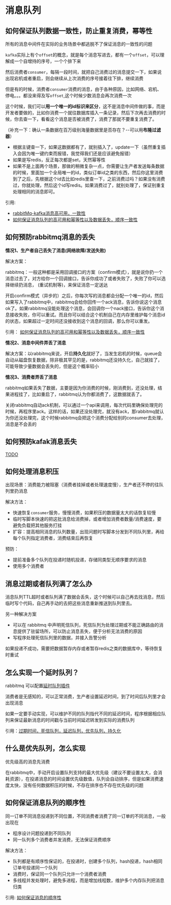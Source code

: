 # 消息队列

## 如何保证队列数据一致性，防止重复消费，幂等性

所有的消息中间件在实际的业务场景中都逃脱不了保证消息的一致性的问题

`kafka`实际上有个`offset`的概念，就是每个消息写进去，都有一个`offset`，可以理解成一个自增持的序号，一个个排下来

然后消费者`consumer`，每隔一段时间，就把自己消费过的消息提交一下，如果说出现宕机或者重启，则会继续从上次消费的序号接着往下排，继续消费

但是有的时候，消费者`consumer`消费的消息，由于各种原因，比如网络、宕机、停电。。。都没来得及写`offset`,这个时候少数消息会再次消费一次

这个时候，我们可以**用一个唯一的id标识来区分**，这不是消息中间件做的事，而是开发者要做的，比如你消费一个就往数据库插入一条记录，然后下次再去消费的时候，你去查一下，看看这个消息是否被消费了，消费了那就不要重复消费了。

（补充一下：确认一条数据在百万级别海量数据里是否存在？--可以用**布隆过滤器**）

* 根据主键查一下，如果这数据都有了，就别插入了，update一下（虽然重复插入会因为唯一键约束而报错，我觉得我们还是应该避免报错）
* 如果是写redis，反正每次都是set，天然幂等性
* 如果不是上面两个场景，那做的稍微复杂一点，你需要让生产者发送每条数据的时候，里面加一个全局唯一的id，类似订单id之类的东西，然后你这里消费到了之后，先根据这个id去比如redis里查一下，之前消费过吗？如果没有消费过，你就处理，然后这个id写redis。如果消费过了，就别处理了，保证别重复处理相同的消息即可。

引用:

* [rabbitMq-kafka消息高可用，一致性](https://blog.csdn.net/lanshen110119/article/details/89399084)
* [如何保证消息队列的高可用和幂等性以及数据丢失，顺序一致性](https://www.bilibili.com/read/cv1923046/)

## 如何预防rabbitmq消息的丢失

**情况1、生产者自己丢失了消息\(网络故障/发送失败\)**

解决方案：

rabbitmq：一般这种都是采用回调接口的方案（confirm模式），就是说你扔一个消息过去了，对方给你一个回调接口，告诉你成功了或者失败了，失败了你可以选择继续扔消息， \(重试机制等\)，来保证消息一定送达

开启confirm模式（异步的）之后，你每次写的消息都会分配一个唯一的id，然后如果写入了rabbitmq中，rabbitmq会给你回传一个ack消息，告诉你说这个消息ok了。如果rabbitmq没能处理这个消息，会回调你一个nack接口，告诉你这个消息接收失败，你可以重试。而且你可以结合这个机制自己在内存里维护每个消息id的状态，如果超过一定时间还没接收到这个消息的回调，那么你可以重发。

引用： [如何保证消息队列的高可用和幂等性以及数据丢失，顺序一致性](https://www.bilibili.com/read/cv1923046/)

**情况2、消息中间件弄丢了消息**

解决方案：以rabbitmq来说，开启**持久化**就好了，当发生宕机的时候，queue会自动从磁盘恢复数据，除非极其罕见的是，rabbitmq还没持久化，自己就挂了，可能导致少量数据会丢失的，但是这个概率较小

**情况3、消费者弄丢了消息**

rabbitmq如果丢失了数据，主要是因为你消费的时候，刚消费到，还没处理，结果进程挂了，比如重启了，rabbitmq认为你都消费了，这数据就丢了。

关闭rabbitmq自动ack机制，可以通过一个api来调用，每次代码里确保处理完的时候，再程序里ack。这样的话，如果还没处理完，就没有ack，那rabbitmq就认为你还没处理完，这个时候rabbitmq会把这个消费分配给别的consumer去处理，消息是不会丢的

## 如何预防kafak消息丢失

[TODO](https://github.com/minibear2333/interview-leetcode/issues/35)

## 如何处理消息积压

出现场景：消费能力被阻塞（消费者挂掉或者处理速度慢），生产者还不停的往队列里扔消息

解决方法：

* 快速恢复`consumer`服务，慢慢消费，如果积压的数据量太大的话恢复较慢
* 临时写脚本快速的把这批消息给消费掉，或者增加消费者数量/消费速度，要避免负载把其他服务打挂
* 扩容：提高相同消息的队列数量，出现问题时写脚本分发到不同队列里，再给每个队列指定消费者，消费结束后再恢复

预防：

* 提前准备多个队列在投递时随机投递，存储同类型无顺序要求的消息
* 使用多个消费者

## 消息过期或者队列满了怎么办

消息队列TTL超时或者队列满了数据会丢失，这个时候可以自己再去找消息，然后临时写个代码，自己再手动的去把这些消息重新推送到队列里去。

另一种解决方案

* 可以在 rabbitmq 中声明死信队列，死信队列为处理过期或不能正确路由的消息提供了驻留场所，可以防止消息丢失，便于分析无法消费的原因
* 写程序处理死信队列里的数据，并接入告警分析

如果投递不成功，需要把数据暂存内存或者暂存redis之类的数据库中，等待恢复时重试

## 怎么实现一个延时队列？

rabbitmq 可以配置[延时队列插件](https://github.com/rabbitmq/rabbitmq-delayed-message-exchange)

消费者是无感知的，可以正常消费，生产者设置延迟时间，到了时间后队列里才会出现消息

如果一定要手动实现，可以维护不同的队列指代不同的延迟时间，程序根据相应队列来保证最新消息的时间戳与当前时间延迟转发到实际的消费队列

引用：[过期时间，死信队列，延迟队列，优先队列，持久化](http://www.gxitsky.com/article/1604455229805099)

## 什么是优先队列，怎么实现

优先级高的消息先消费

在rabbitmq中，手动开启设置队列支持的最大优先级（建议不要设置太大，会消耗资源），在投递消息的时间设置优先级数值，队列会自动排序，但是如果消费速度太快，没有任何数据积压的时候，不存在排序也不存在优先级的问题

## 如何保证消息队列的顺序性

同一订单不同消息投递到不同位置，不同消费者消费了同一订单的不同消息，一般出现在

* 程序设计问题投递到不同队列
* 同一队列多个消费者并发消费，无法保证消费顺序

解决方法：

* 队列都是有顺序性保证的，在投递时，创建多个队列，hash投递，hash相同订单号投递同一个队列
* 消费时，保证同一个队列只允许一个消费者消费
* 多线程并发处理时，避免多进程，而是增加线程数，维护多个内存队列把消息归类

引用: [如何保证消息的顺序性](https://xie.infoq.cn/article/c84491a814f99c7b9965732b1)

